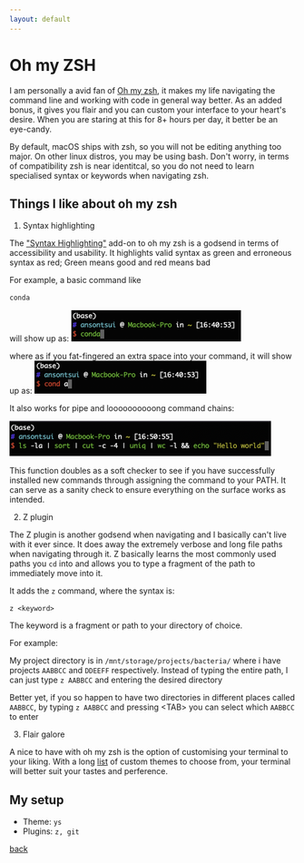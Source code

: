 ```yaml
---
layout: default
---
```


# Oh my ZSH

I am personally a avid fan of [Oh my zsh](https://ohmyz.sh/), it makes my life navigating the command line and working with code in general way better. As an added bonus, it gives you flair and you can custom your interface to your heart's desire. When you are staring at this for 8+ hours per day, it better be an eye-candy.

By default, macOS ships with zsh, so you will not be editing anything too major. On other linux distros, you may be using bash. Don't worry, in terms of compatibility zsh is near identitcal, so you do not need to learn specialised syntax or keywords when navigating zsh.

## Things I like about oh my zsh

1. Syntax highlighting

The ["Syntax Highlighting"](https://github.com/zsh-users/zsh-syntax-highlighting/blob/master/INSTALL.md) add-on to oh my zsh is a godsend in terms of accessibility and usability. It highlights valid syntax as green and erroneous syntax as red; Green means good and red means bad

For example, a basic command like 
``` sh
conda
```

will show up as:
![Good syntax](../images/ohmyzsh/syntaxgood.png)

where as if you fat-fingered an extra space into your command, it will show up as:
![bad syntax](../images/ohmyzsh/syntaxbad.png)

It also works for pipe and loooooooooong command chains:

![Long long code](../images/ohmyzsh/syntaxlong.png)


This function doubles as a soft checker to see if you have successfully installed new commands through assigning the command to your PATH. It can serve as a sanity check to ensure everything on the surface works as intended.

2. Z plugin

The Z plugin is another godsend when navigating and I basically can't live with it ever since. It does away the extremely verbose and long file paths when navigating through it. Z basically learns the most commonly used paths you ```cd``` into and allows you to type a fragment of the path to immediately move into it.

It adds the ```z``` command, where the syntax is:
```
z <keyword>
```
The keyword is a fragment or path to your directory of choice. 

For example:

My project directory is in ```/mnt/storage/projects/bacteria/``` where i have projects ```AABBCC``` and ```DDEEFF``` respectively. Instead of typing the entire path, I can just type ```z AABBCC``` and entering the desired directory

Better yet, if you so happen to have two directories in different places called ```AABBCC```, by typing ```z AABBCC``` and pressing \<TAB\> you can select which ```AABBCC``` to enter

3. Flair galore

A nice to have with oh my zsh is the option of customising your terminal to your liking. With a long [list](https://github.com/ohmyzsh/ohmyzsh/wiki/themes) of custom themes to choose from, your terminal will better suit your tastes and perference.


## My setup
* Theme: ```ys```
* Plugins: ```z, git```

[back](../)